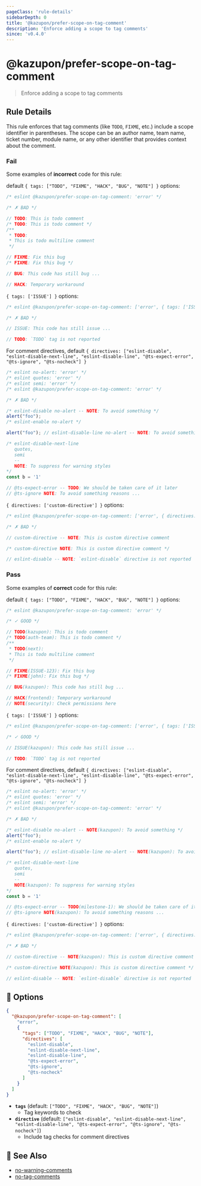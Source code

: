 ```yaml
---
pageClass: 'rule-details'
sidebarDepth: 0
title: '@kazupon/prefer-scope-on-tag-comment'
description: 'Enforce adding a scope to tag comments'
since: 'v0.4.0'
---
```


# @kazupon/prefer-scope-on-tag-comment

> Enforce adding a scope to tag comments

## Rule Details

This rule enforces that tag comments (like `TODO`, `FIXME`, etc.) include a scope identifier in parentheses. The scope can be an author name, team name, ticket number, module name, or any other identifier that provides context about the comment.

### Fail

Some examples of **incorrect** code for this rule:

<eslint-code-block>

default `{ tags: ["TODO", "FIXME", "HACK", "BUG", "NOTE"] }` options:

<!-- eslint-skip -->

```js
/* eslint @kazupon/prefer-scope-on-tag-comment: 'error' */

/* ✗ BAD */

// TODO: This is todo comment
/* TODO: This is todo comment */
/**
 * TODO:
 * This is todo multiline comment
 */

// FIXME: Fix this bug
/* FIXME: Fix this bug */

// BUG: This code has still bug ...

// HACK: Temporary workaround
```

`{ tags: ['ISSUE'] }` options:

<!-- eslint-skip -->

```js
/* eslint @kazupon/prefer-scope-on-tag-comment: ['error', { tags: ['ISSUE'] }] */

/* ✗ BAD */

// ISSUE: This code has still issue ...

// TODO: `TODO` tag is not reported
```

For comment directives, default `{ directives: ["eslint-disable", "eslint-disable-next-line", "eslint-disable-line", "@ts-expect-error", "@ts-ignore", "@ts-nocheck"] }`

<!-- eslint-skip -->

```js
/* eslint no-alert: 'error' */
/* eslint quotes: 'error' */
/* eslint semi: 'error' */
/* eslint @kazupon/prefer-scope-on-tag-comment: 'error' */

/* ✗ BAD */

/* eslint-disable no-alert -- NOTE: To avoid something */
alert("foo");
/* eslint-enable no-alert */

alert("foo"); // eslint-disable-line no-alert -- NOTE: To avoid something

/* eslint-disable-next-line
   quotes,
   semi
   --
   NOTE: To suppress for warning styles
*/
const b = '1'

// @ts-expect-error -- TODO: We should be taken care of it later
// @ts-ignore NOTE: To avoid something reasons ...
```

`{ directives: ['custom-directive'] }` options:

<!-- eslint-skip -->

```js
/* eslint @kazupon/prefer-scope-on-tag-comment: ['error', { directives: ['custom-directive'] }] */

/* ✗ BAD */

// custom-directive -- NOTE: This is custom directive comment

/* custom-directive NOTE: This is custom directive comment */

// eslint-disable -- NOTE: `eslint-disable` directive is not reported
```

</eslint-code-block>

### Pass

Some examples of **correct** code for this rule:

<eslint-code-block>

default `{ tags: ["TODO", "FIXME", "HACK", "BUG", "NOTE"] }` options:

<!-- eslint-skip -->

```js
/* eslint @kazupon/prefer-scope-on-tag-comment: 'error' */

/* ✓ GOOD */

// TODO(kazupon): This is todo comment
/* TODO(auth-team): This is todo comment */
/**
 * TODO(next):
 * This is todo multiline comment
 */

// FIXME(ISSUE-123): Fix this bug
/* FIXME(john): Fix this bug */

// BUG(kazupon): This code has still bug ...

// HACK(frontend): Temporary workaround
// NOTE(security): Check permissions here
```

`{ tags: ['ISSUE'] }` options:

<!-- eslint-skip -->

```js
/* eslint @kazupon/prefer-scope-on-tag-comment: ['error', { tags: ['ISSUE'] }] */

/* ✓ GOOD */

// ISSUE(kazupon): This code has still issue ...

// TODO: `TODO` tag is not reported
```

For comment directives, default `{ directives: ["eslint-disable", "eslint-disable-next-line", "eslint-disable-line", "@ts-expect-error", "@ts-ignore", "@ts-nocheck"] }`

<!-- eslint-skip -->

```js
/* eslint no-alert: 'error' */
/* eslint quotes: 'error' */
/* eslint semi: 'error' */
/* eslint @kazupon/prefer-scope-on-tag-comment: 'error' */

/* ✗ BAD */

/* eslint-disable no-alert -- NOTE(kazupon): To avoid something */
alert("foo");
/* eslint-enable no-alert */

alert("foo"); // eslint-disable-line no-alert -- NOTE(kazupon): To avoid something

/* eslint-disable-next-line
   quotes,
   semi
   --
   NOTE(kazupon): To suppress for warning styles
*/
const b = '1'

// @ts-expect-error -- TODO(milestone-1): We should be taken care of it later
// @ts-ignore NOTE(kazupon): To avoid something reasons ...
```

`{ directives: ['custom-directive'] }` options:

<!-- eslint-skip -->

```js
/* eslint @kazupon/prefer-scope-on-tag-comment: ['error', { directives: ['custom-directive'] }] */

/* ✗ BAD */

// custom-directive -- NOTE(kazupon): This is custom directive comment

/* custom-directive NOTE(kazupon): This is custom directive comment */

// eslint-disable -- NOTE: `eslint-disable` directive is not reported
```

</eslint-code-block>

## 🔧 Options

```json
{
  "@kazupon/prefer-scope-on-tag-comment": [
    "error",
    {
      "tags": ["TODO", "FIXME", "HACK", "BUG", "NOTE"],
      "directives": [
        "eslint-disable",
        "eslint-disable-next-line",
        "eslint-disable-line",
        "@ts-expect-error",
        "@ts-ignore",
        "@ts-nocheck"
      ]
    }
  ]
}
```

- **`tags`** (default: `["TODO", "FIXME", "HACK", "BUG", "NOTE"]`)
  - Tag keywords to check
- **`directive`** (default: `["eslint-disable", "eslint-disable-next-line", "eslint-disable-line", "@ts-expect-error", "@ts-ignore", "@ts-nocheck"]`)
  - Include tag checks for comment directives

## 🔗 See Also

- [no-warning-comments](https://eslint.org/docs/latest/rules/no-warning-comments)
- [no-tag-comments](./no-tag-comments.md)
